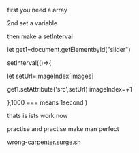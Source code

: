 first you need a array 


2nd set  a variable 


<!-- imageIndex=0  -->

then make a setInterval


let get1=document.getElementbyId("slider")

setInterval(()=>{

let setUrl=imageIndex[images]

get1.setAttribute('src',setUrl)
imageIndex=+1

},1000  === means 1second  )


thats is ists work now 


practise and practise make man perfect


<!-- deploy link : -->

wrong-carpenter.surge.sh

<!-- : -->